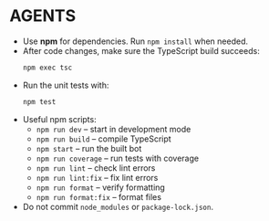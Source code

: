 # AGENTS

- Use **npm** for dependencies. Run `npm install` when needed.
- After code changes, make sure the TypeScript build succeeds:
  ```bash
  npm exec tsc
  ```
- Run the unit tests with:
  ```bash
  npm test
  ```
- Useful npm scripts:
  - `npm run dev` – start in development mode
  - `npm run build` – compile TypeScript
  - `npm start` – run the built bot
  - `npm run coverage` – run tests with coverage
  - `npm run lint` – check lint errors
  - `npm run lint:fix` – fix lint errors
  - `npm run format` – verify formatting
  - `npm run format:fix` – format files
- Do not commit `node_modules` or `package-lock.json`.
